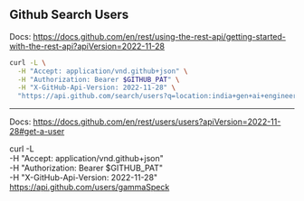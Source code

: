 ## Github Search Users

Docs: https://docs.github.com/en/rest/using-the-rest-api/getting-started-with-the-rest-api?apiVersion=2022-11-28

```bash
curl -L \
  -H "Accept: application/vnd.github+json" \
  -H "Authorization: Bearer $GITHUB_PAT" \
  -H "X-GitHub-Api-Version: 2022-11-28" \
  "https://api.github.com/search/users?q=location:india+gen+ai+engineer&type=users"
```

---

Docs: https://docs.github.com/en/rest/users/users?apiVersion=2022-11-28#get-a-user

curl -L \
 -H "Accept: application/vnd.github+json" \
 -H "Authorization: Bearer $GITHUB_PAT" \
 -H "X-GitHub-Api-Version: 2022-11-28" \
 https://api.github.com/users/gammaSpeck
